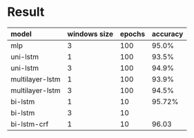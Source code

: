 # Result

|model|windows size|epochs|accuracy|
|:------|------|------|------|
|mlp|3|100|95.0%|
|uni-lstm|1|100|93.5%|
|uni-lstm|3|100|94.9%|
|multilayer-lstm|1|100|93.9%|
|multilayer-lstm|3|100|94.5%|
|bi-lstm|1|10|95.72%|
|bi-lstm|3|10| |  | |
|bi-lstm-crf|1|10|96.03|
